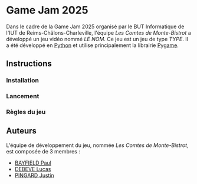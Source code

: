 # Game Jam 2025

Dans le cadre de la Game Jam 2025 organisé par le BUT Informatique de l'IUT de Reims-Châlons-Charleville, l'équipe *Les Comtes de Monte-Bistrot* a développé un jeu vidéo nommé *LE NOM*. Ce jeu est un jeu de type *TYPE*. Il a été développé en [Python](https://www.python.org/) et utilise principalement la librairie [Pygame](https://www.pygame.org/docs/).

## Instructions


### Installation


### Lancement


### Règles du jeu


## Auteurs
L'équipe de développement du jeu, nommée *Les Comtes de Monte-Bistrot*, est composée de 3 membres :
- [BAYFIELD Paul](https://github.com/PaulBayfield)
- [DEBEVE Lucas](https://github.com/LucasDebeve)
- [PINGARD Justin](https://github.com/JujuO814)